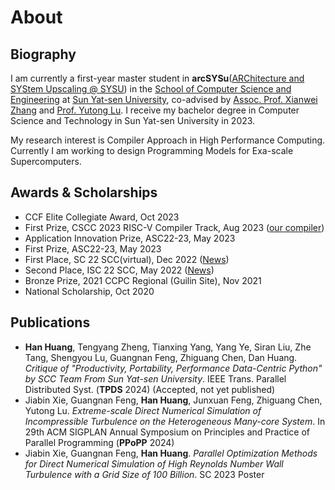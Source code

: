 # About

## Biography

I am currently a first-year master student in **arcSYSu**([ARChitecture and SYStem Upscaling @ SYSU](https://github.com/arcsysu)) in the [School of Computer Science and Engineering](https://cse.sysu.edu.cn/) at [Sun Yat-sen University](https://www.sysu.edu.cn/), co-advised by [Assoc. Prof. Xianwei Zhang](https://xianweiz.github.io/) and [Prof. Yutong Lu](https://cse.sysu.edu.cn/content/2483). I receive my bachelor degree in Computer Science and Technology in Sun Yat-sen University in 2023.

My research interest is Compiler Approach in High Performance Computing. Currently I am working to design Programming Models for Exa-scale Supercomputers.

## Awards & Scholarships
- CCF Elite Collegiate Award, Oct 2023
- First Prize, CSCC 2023 RISC-V Compiler Track, Aug 2023 ([our compiler](https://gitlab.eduxiji.net/educg-group-17291-1894922/202310558201558-3109))
- Application Innovation Prize, ASC22-23, May 2023
- First Prize, ASC22-23, May 2023
- First Place, SC 22 SCC(virtual), Dec 2022 ([News](https://mp.weixin.qq.com/s/wcPLONp9HiIPRGGV150WvQ))
- Second Place, ISC 22 SCC, May 2022 ([News](https://mp.weixin.qq.com/s/wTaJalyJNTeqeeeF8Noh7g))
- Bronze Prize, 2021 CCPC Regional (Guilin Site), Nov 2021
- National Scholarship, Oct 2020

## Publications

- **Han Huang**, Tengyang Zheng, Tianxing Yang, Yang Ye, Siran Liu, Zhe Tang, Shengyou Lu, Guangnan Feng, Zhiguang Chen, Dan Huang. *Critique of "Productivity, Portability, Performance Data-Centric Python" by SCC Team From Sun Yat-sen University*. IEEE Trans. Parallel Distributed Syst. (**TPDS** 2024) (Accepted, not yet published)
- Jiabin Xie, Guangnan Feng, **Han Huang**, Junxuan Feng, Zhiguang Chen, Yutong Lu. *Extreme-scale Direct Numerical Simulation of Incompressible Turbulence on the Heterogeneous Many-core System*. In 29th ACM SIGPLAN Annual Symposium on Principles and Practice of Parallel Programming (**PPoPP** 2024)
- Jiabin Xie, Guangnan Feng, **Han Huang**. *Parallel Optimization Methods for Direct Numerical Simulation of High Reynolds Number Wall Turbulence with a Grid Size of 100 Billion*. SC 2023 Poster